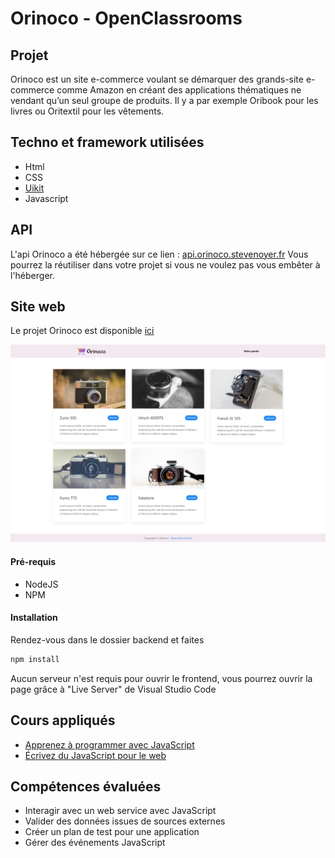 # Orinoco - OpenClassrooms

## Projet
Orinoco est un site e-commerce voulant se démarquer des grands-site e-commerce comme Amazon en créant des applications thématiques ne vendant qu’un seul groupe de produits. Il y a par exemple Oribook pour les livres ou Oritextil pour les vêtements.

## Techno et framework utilisées
- Html
- CSS
- [Uikit](https://getuikit.com/)
- Javascript

## API
L'api Orinoco a été hébergée sur ce lien : [api.orinoco.stevenoyer.fr](https://api.orinoco.stevenoyer.fr/)
Vous pourrez la réutiliser dans votre projet si vous ne voulez pas vous embêter à l'héberger.

## Site web
Le projet Orinoco est disponible [ici](https://orinoco.stevenoyer.fr/)

![homepage](https://github.com/stevenoyer/StevenOyer_05_21062021/blob/main/assets/img/orinoco.stevenoyer.fr_.png)

#### Pré-requis
- NodeJS
- NPM

#### Installation
Rendez-vous dans le dossier backend et faites

```cmd
npm install
```

Aucun serveur n'est requis pour ouvrir le frontend, vous pourrez ouvrir la page grâce à "Live Server" de Visual Studio Code

## Cours appliqués 
- [Apprenez à programmer avec JavaScript](https://openclassrooms.com/fr/courses/6175841-apprenez-a-programmer-avec-javascript)
- [Écrivez du JavaScript pour le web](https://openclassrooms.com/fr/courses/5543061-ecrivez-du-javascript-pour-le-web)

## Compétences évaluées
- Interagir avec un web service avec JavaScript
- Valider des données issues de sources externes
- Créer un plan de test pour une application
- Gérer des événements JavaScript
